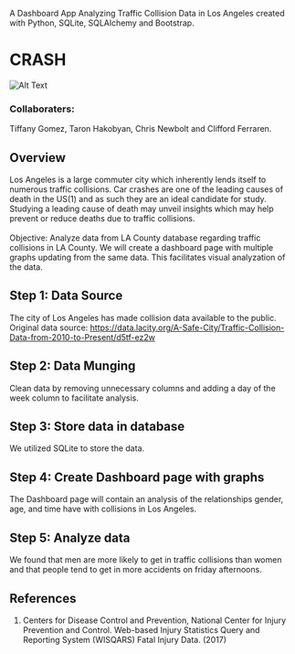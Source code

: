 A Dashboard App Analyzing Traffic Collision Data in Los Angeles created with Python, SQLite, SQLAlchemy and Bootstrap.
# CRASH
![Alt Text](https://cdn.dribbble.com/users/176572/screenshots/1261789/dribbble_14.gif)
### Collaboraters:
<p> Tiffany Gomez, Taron Hakobyan, Chris Newbolt and Clifford Ferraren.
   
## Overview
Los Angeles is a large commuter city which inherently lends itself to numerous traffic collisions. 
Car crashes are one of the leading causes of death in the US(1) and as such they are an ideal candidate for study. Studying a leading cause of death may unveil insights which may help prevent or reduce deaths due to traffic collisions.
<br> </br>
Objective: Analyze data from LA County database regarding traffic collisions in LA County. We will create a dashboard page with multiple graphs updating from the same data. This facilitates visual analyzation of the data.


## Step 1: Data Source
 
The city of Los Angeles has made collision data available to the public.
<br>
Original data source: https://data.lacity.org/A-Safe-City/Traffic-Collision-Data-from-2010-to-Present/d5tf-ez2w
<br>
## Step 2: Data Munging
Clean data by removing unnecessary columns and adding a day of the week column to facilitate analysis.
    
## Step 3: Store data in database
We utilized SQLite to store the data.

## Step 4: Create Dashboard page with graphs
The Dashboard page will contain an analysis of the relationships gender, age, and time have with collisions in Los Angeles.
## Step 5: Analyze data
We found that men are more likely to get in traffic collisions than women and that people tend to get in more accidents on friday afternoons.
            
## References
1) Centers for Disease Control and Prevention, National Center for Injury Prevention and Control. Web-based Injury Statistics Query and Reporting System (WISQARS) Fatal Injury Data. (2017)



